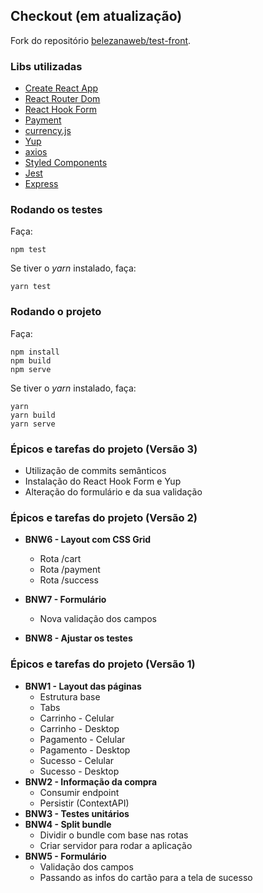 ## Checkout (em atualização)

Fork do repositório [belezanaweb/test-front](https://github.com/belezanaweb/test-front).

### Libs utilizadas

- [Create React App](https://github.com/facebook/create-react-app)
- [React Router Dom](https://reactrouter.com/web/guides/quick-start)
- [React Hook Form](https://react-hook-form.com/)
- [Payment](https://github.com/jessepollak/payment#readme)
- [currency.js](https://currency.js.org/)
- [Yup](https://github.com/jquense/yup)
- [axios](https://github.com/axios/axios)
- [Styled Components](https://github.com/styled-components/styled-components)
- [Jest](https://jestjs.io/)
- [Express](https://github.com/expressjs/express)

### Rodando os testes

Faça:

```
npm test
```

Se tiver o _yarn_ instalado, faça:

```
yarn test
```

### Rodando o projeto

Faça:

```
npm install
npm build
npm serve
```

Se tiver o _yarn_ instalado, faça:

```
yarn
yarn build
yarn serve
```

### Épicos e tarefas do projeto (Versão 3)

- Utilização de commits semânticos
- Instalação do React Hook Form e Yup
- Alteração do formulário e da sua validação

### Épicos e tarefas do projeto (Versão 2)

- **BNW6 - Layout com CSS Grid**

  - Rota /cart
  - Rota /payment
  - Rota /success

- **BNW7 - Formulário**

  - Nova validação dos campos

- **BNW8 - Ajustar os testes**

### Épicos e tarefas do projeto (Versão 1)

- **BNW1 - Layout das páginas**
  - Estrutura base
  - Tabs
  - Carrinho - Celular
  - Carrinho - Desktop
  - Pagamento - Celular
  - Pagamento - Desktop
  - Sucesso - Celular
  - Sucesso - Desktop
- **BNW2 - Informação da compra**
  - Consumir endpoint
  - Persistir (ContextAPI)
- **BNW3 - Testes unitários**
- **BNW4 - Split bundle**
  - Dividir o bundle com base nas rotas
  - Criar servidor para rodar a aplicação
- **BNW5 - Formulário**
  - Validação dos campos
  - Passando as infos do cartão para a tela de sucesso

